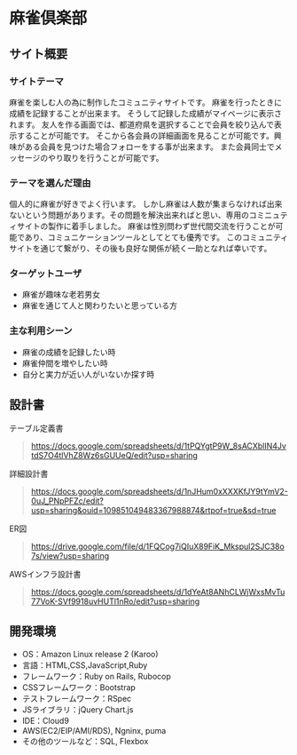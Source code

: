 # 麻雀倶楽部

## サイト概要
### サイトテーマ
麻雀を楽しむ人の為に制作したコミュニティサイトです。
麻雀を行ったときに成績を記録することが出来ます。
そうして記録した成績がマイページに表示されます。
友人を作る画面では、都道府県を選択することで会員を絞り込んで表示することが可能です。
そこから各会員の詳細画面を見ることが可能です。興味がある会員を見つけた場合フォローをする事が出来ます。
また会員同士でメッセージのやり取りを行うことが可能です。

### テーマを選んだ理由
個人的に麻雀が好きでよく行います。
しかし麻雀は人数が集まらなければ出来ないという問題があります。その問題を解決出来ればと思い、専用のコミニュティサイトの製作に着手しました。
麻雀は性別問わず世代間交流を行うことが可能であり、コミュニケーションツールとしてとても優秀です。
このコミュニティサイトを通じて繋がり、その後も良好な関係が続く一助となれば幸いです。

### ターゲットユーザ
- 麻雀が趣味な老若男女
- 麻雀を通じて人と関わりたいと思っている方

### 主な利用シーン
- 麻雀の成績を記録したい時
- 麻雀仲間を増やしたい時
- 自分と実力が近い人がいないか探す時

## 設計書
テーブル定義書
><https://docs.google.com/spreadsheets/d/1tPQYgtP9W_8sACXblIN4JvtdS7O4tlVhZ8Wz6sGUUeQ/edit?usp=sharing>

詳細設計書
><https://docs.google.com/spreadsheets/d/1nJHum0xXXXKfJY9tYmV2-0uJ_PNpPFZc/edit?usp=sharing&ouid=109851049483367988874&rtpof=true&sd=true>

ER図
><https://drive.google.com/file/d/1FQCog7iQIuX89FiK_Mkspul2SJC38o7s/view?usp=sharing>

AWSインフラ設計書
><https://docs.google.com/spreadsheets/d/1dYeAt8ANhCLWjWxsMvTu77VoK-SVf9918uvHUTl1nRo/edit?usp=sharing>

## 開発環境
- OS：Amazon Linux release 2 (Karoo)
- 言語：HTML,CSS,JavaScript,Ruby
- フレームワーク：Ruby on Rails, Rubocop
- CSSフレームワーク：Bootstrap
- テストフレームワーク：RSpec
- JSライブラリ：jQuery Chart.js
- IDE：Cloud9
- AWS(EC2/EIP/AMI/RDS), Ngninx, puma
- その他のツールなど：SQL, Flexbox
